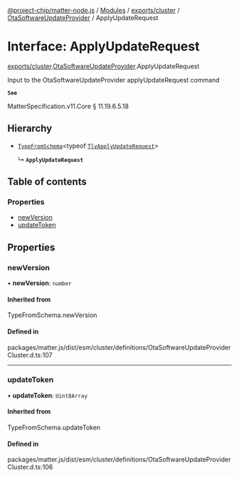 [@project-chip/matter-node.js](../README.md) / [Modules](../modules.md) / [exports/cluster](../modules/exports_cluster.md) / [OtaSoftwareUpdateProvider](../modules/exports_cluster.OtaSoftwareUpdateProvider.md) / ApplyUpdateRequest

# Interface: ApplyUpdateRequest

[exports/cluster](../modules/exports_cluster.md).[OtaSoftwareUpdateProvider](../modules/exports_cluster.OtaSoftwareUpdateProvider.md).ApplyUpdateRequest

Input to the OtaSoftwareUpdateProvider applyUpdateRequest command

**`See`**

MatterSpecification.v11.Core § 11.19.6.5.18

## Hierarchy

- [`TypeFromSchema`](../modules/exports_tlv.md#typefromschema)\<typeof [`TlvApplyUpdateRequest`](../modules/exports_cluster.OtaSoftwareUpdateProvider.md#tlvapplyupdaterequest)\>

  ↳ **`ApplyUpdateRequest`**

## Table of contents

### Properties

- [newVersion](exports_cluster.OtaSoftwareUpdateProvider.ApplyUpdateRequest.md#newversion)
- [updateToken](exports_cluster.OtaSoftwareUpdateProvider.ApplyUpdateRequest.md#updatetoken)

## Properties

### newVersion

• **newVersion**: `number`

#### Inherited from

TypeFromSchema.newVersion

#### Defined in

packages/matter.js/dist/esm/cluster/definitions/OtaSoftwareUpdateProviderCluster.d.ts:107

___

### updateToken

• **updateToken**: `Uint8Array`

#### Inherited from

TypeFromSchema.updateToken

#### Defined in

packages/matter.js/dist/esm/cluster/definitions/OtaSoftwareUpdateProviderCluster.d.ts:106
